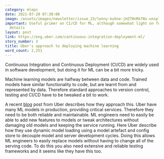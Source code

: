 ```yaml
---
category: mlops
date: 2021-07-20 07:30:00
image: /assets/images/newsletter/issue_23/lenny-kuhne-jHZ70nRk7Ns-unsplash.jpeg
important: Useful primer on CI/CD for ML, although somewhat light on fully usable
  details
layout: post
link: https://eng.uber.com/continuous-integration-deployment-ml/
story_number: 3
title: Uber's approach to deploying machine learning
word_count: 2,251
---
```


Continuous Integration and Continuous Deployment (CI/CD) are widely used in software development, but doing it for ML can be a bit more tricky.

Machine learning models are halfway between data and code. Trained models have similar functionality to  code, but are learnt from and represented by data. Therefore standard approaches to version control, testing and CI/CD have to be tweaked a bit to work.

A recent [blog](https://eng.uber.com/continuous-integration-deployment-ml/) post from Uber describes how they approach this. Uber have many ML models in production, providing critical services. Therefore they need to be both reliable and maintainable. ML engineers need to easily be able to add new features to models or tweak architectures without damaging old models and keeping the service running. Here Uber describe how they use dynamic model loading using a model artefact and config store to decouple model and server development cycles. Doing this allows ML engineers to easily replace models without having to change all of the serving code. To do this you also need extensive and reliable testing frameworks and it seems like they have this too.